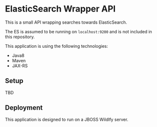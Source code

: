 # ElasticSearch Wrapper API

This is a small API wrapping searches towards ElasticSearch.

The ES is assumed to be running on `localhost:9200` and is not included in this repository.

This application is using the following technologies:
* Java8
* Maven
* JAX-RS

## Setup
TBD

## Deployment
This application is designed to run on a JBOSS Wildlfy server.
